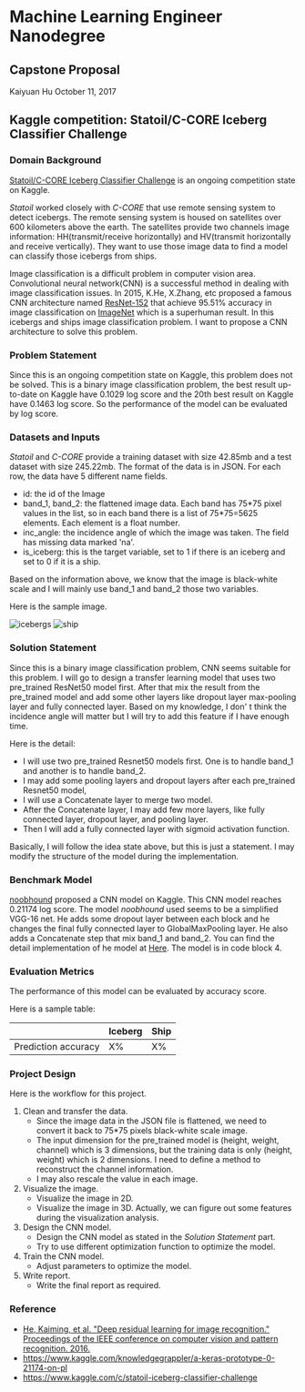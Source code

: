 # Machine Learning Engineer Nanodegree
## Capstone Proposal
Kaiyuan Hu
October 11, 2017

## Kaggle competition: Statoil/C-CORE Iceberg Classifier Challenge

### Domain Background

[Statoil/C-CORE Iceberg Classifier Challenge](https://www.kaggle.com/c/statoil-iceberg-classifier-challenge) is an ongoing competition state on Kaggle.

_Statoil_ worked closely with _C-CORE_ that use remote sensing system to detect icebergs. The remote sensing system is housed on satellites over 600 kilometers above the earth. The satellites provide two channels image information: HH(transmit/receive horizontally) and HV(transmit horizontally and receive vertically). They want to use those image data to find a model can classify those icebergs from ships.

Image classification is a difficult problem in computer vision area. Convolutional neural network(CNN) is a successful method in dealing with image classification issues. In 2015, K.He, X.Zhang, etc proposed a famous CNN architecture named [ResNet-152](https://arxiv.org/abs/1512.03385) that achieve 95.51% accuracy in image classification on [ImageNet](http://www.image-net.org/) which is a superhuman result. In this icebergs and ships image classification problem. I want to propose a CNN architecture to solve this problem.

### Problem Statement

Since this is an ongoing competition state on Kaggle, this problem does not be solved. This is a binary image classification problem, the best result up-to-date on Kaggle have 0.1029 log score and the 20th best result on Kaggle have 0.1463 log score. So the performance of the model can be evaluated by log score.

### Datasets and Inputs

_Statoil_ and _C-CORE_ provide a training dataset with size 42.85mb and a test dataset with size 245.22mb. The format of the data is in JSON. For each row, the data have 5 different name fields.

- id: the id of the Image
- band_1, band_2: the flattened image data. Each band has 75*75 pixel values in the list, so in each band there is a list of 75\*75=5625 elements. Each element is a float number.
- inc_angle: the incidence angle of which the image was taken. The field has missing data marked 'na'.
- is_iceberg: this is the target variable, set to 1 if there is an iceberg and set to 0 if it is a ship.

Based on the information above, we know that the image is black-white scale and I will mainly use band_1 and band_2 those two variables.

Here is the sample image.

![icebergs](/Users/Kieran/Documents/MLND/Statoil-C-CORE-Iceberg-Classifier-Challenge/sample_img/8ZkRcp4.png)
![ship](/Users/Kieran/Documents/MLND/Statoil-C-CORE-Iceberg-Classifier-Challenge/sample_img/nXK6Vdl.png)

### Solution Statement

Since this is a binary image classification problem, CNN seems suitable for this problem. I will go to design a transfer learning model that uses two pre_trained ResNet50 model first. After that mix the result from the pre_trained model and add some other layers like dropout layer max-pooling layer and fully connected layer. Based on my knowledge, I don' t think the incidence angle will matter but I will try to add this feature if I have enough time.

Here is the detail:
- I will use two pre_trained Resnet50 models first. One is to handle band_1 and another is to handle band_2.
- I may add some pooling layers and dropout layers after each pre_trained Resnet50 model,
- I will use a Concatenate layer to merge two model.
- After the Concatenate layer, I may add few more layers, like fully connected layer, dropout layer, and pooling layer.
- Then I will add a fully connected layer with sigmoid activation function.

Basically, I will follow the idea state above, but this is just a statement. I may modify the structure of the model during the implementation.

### Benchmark Model

[noobhound](https://www.kaggle.com/knowledgegrappler/a-keras-prototype-0-21174-on-pl) proposed a CNN model on Kaggle. This CNN model reaches 0.21174 log score. The model _noobhound_ used seems to be a simplified VGG-16 net. He adds some dropout layer between each block and he changes the final fully connected layer to GlobalMaxPooling layer. He also adds a Concatenate step that mix band_1 and band_2. You can find the detail implementation of he model at [Here](https://www.kaggle.com/knowledgegrappler/a-keras-prototype-0-21174-on-pl). The model is in code block 4.

### Evaluation Metrics

The performance of this model can be evaluated by accuracy score.

Here is a sample table:


|                     | Iceberg     | Ship |
| ------------------- |-------------| -----|
| Prediction accuracy |      X%     |   X% |


### Project Design
Here is the workflow for this project.

1. Clean and transfer the data.
    - Since the image data in the JSON file is flattened, we need to convert it back to 75\*75 pixels black-white scale image.
    - The input dimension for the pre_trained model is (height, weight, channel) which is 3 dimensions, but the training data is only (height, weight) which is 2 dimensions. I need to define a method to reconstruct the channel information.
    - I may also rescale the value in each image.
2. Visualize the image.
    - Visualize the image in 2D.
    - Visualize the image in 3D. Actually, we can figure out some features during the visualization analysis.
3. Design the CNN model.
    - Design the CNN model as stated in the _Solution Statement_ part.
    - Try to use different optimization function to optimize the model.
4. Train the CNN model.
    - Adjust parameters to optimize the model.
5. Write report.
    - Write the final report as required.

### Reference
- [He, Kaiming, et al. "Deep residual learning for image recognition." Proceedings of the IEEE conference on computer vision and pattern recognition. 2016.](https://www.cv-foundation.org/openaccess/content_cvpr_2016/html/He_Deep_Residual_Learning_CVPR_2016_paper.html)
- https://www.kaggle.com/knowledgegrappler/a-keras-prototype-0-21174-on-pl
- https://www.kaggle.com/c/statoil-iceberg-classifier-challenge
